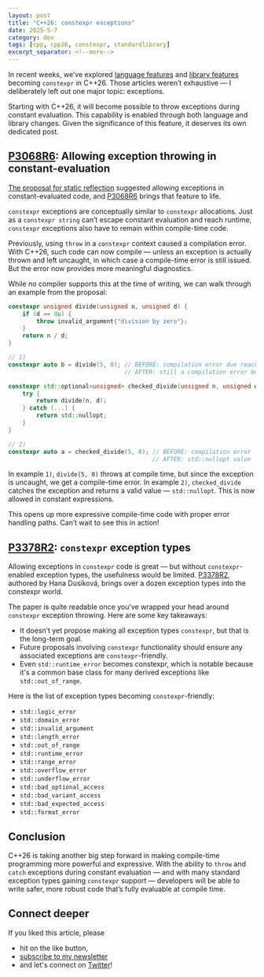 ```yaml
---
layout: post
title: "C++26: constexpr exceptions"
date: 2025-5-7
category: dev
tags: [cpp, cpp26, constexpr, standardlibrary]
excerpt_separator: <!--more-->
---
```

In recent weeks, we’ve explored [language features](https://www.sandordargo.com/blog/2025/04/23/cpp26-constexpr-language-changes) and [library features](https://www.sandordargo.com/blog/2025/04/30/cpp26-constexpr-library-changes) becoming `constexpr` in C++26. Those articles weren’t exhaustive — I deliberately left out one major topic: exceptions.

Starting with C++26, it will become possible to throw exceptions during constant evaluation. This capability is enabled through both language and library changes. Given the significance of this feature, it deserves its own dedicated post.


## [P3068R6](https://www.open-std.org/jtc1/sc22/wg21/docs/papers/2024/p3068r6.html): Allowing exception throwing in constant-evaluation

[The proposal for static reflection](https://www.open-std.org/jtc1/sc22/wg21/docs/papers/2024/p2996r2.html) suggested allowing exceptions in constant-evaluated code, and [P3068R6](https://www.open-std.org/jtc1/sc22/wg21/docs/papers/2024/p3068r6.html) brings that feature to life.

`constexpr` exceptions are conceptually similar to `constexpr` allocations. Just as a `constexpr string` can’t escape constant evaluation and reach runtime, `constexpr` exceptions also have to remain within compile-time code. 

Previously, using `throw` in a `constexpr` context caused a compilation error. With C++26, such code can now compile — unless an exception is actually thrown and left uncaught, in which case a compile-time error is still issued. But the error now provides more meaningful diagnostics.

While no compiler supports this at the time of writing, we can walk through an example from the proposal:

```cpp
constexpr unsigned divide(unsigned n, unsigned d) {
	if (d == 0u) {
		throw invalid_argument{"division by zero"};
	}
	return n / d;
}

// 1)
constexpr auto b = divide(5, 0); // BEFORE: compilation error due reaching a throw expression
								 // AFTER: still a compilation error but due the uncaught exception

constexpr std::optional<unsigned> checked_divide(unsigned n, unsigned d) {
	try {
		return divide(n, d);
	} catch (...) {
		return std::nullopt;
	}
}

// 2)
constexpr auto a = checked_divide(5, 0); // BEFORE: compilation error
									     // AFTER: std::nullopt value
```

In example `1)`, `divide(5, 0)` throws at compile time, but since the exception is uncaught, we get a compile-time error. In example `2)`, `checked_divide` catches the exception and returns a valid value — `std::nullopt`. This is now allowed in constant expressions.

This opens up more expressive compile-time code with proper error handling paths. Can’t wait to see this in action!

## [P3378R2](https://www.open-std.org/jtc1/sc22/wg21/docs/papers/2025/p3378r2.html): `constexpr` exception types

Allowing exceptions in `constexpr` code is great — but without `constexpr`-enabled exception types, the usefulness would be limited. [P3378R2](https://www.open-std.org/jtc1/sc22/wg21/docs/papers/2025/p3378r2.html), authored by Hana Dusíková, brings over a dozen exception types into the constexpr world.

The paper is quite readable once you’ve wrapped your head around `constexpr` exception throwing. Here are some key takeaways:

- It doesn’t yet propose making all exception types `constexpr`, but that is the long-term goal.
- Future proposals involving `constexpr` functionality should ensure any associated exceptions are `constexpr`-friendly.
- Even `std::runtime_error` becomes constexpr, which is notable because it's a common base class for many derived exceptions like `std::out_of_range`.

Here is the list of exception types becoming `constexpr`-friendly:

- `std::logic_error`
- `std::domain_error`
- `std::invalid_argument`
- `std::length_error`
- `std::out_of_range`
- `std::runtime_error`
- `std::range_error`
- `std::overflow_error`
- `std::underflow_error`
- `std::bad_optional_access`
- `std::bad_variant_access`
- `std::bad_expected_access`
- `std::format_error`

## Conclusion

C++26 is taking another big step forward in making compile-time programming more powerful and expressive. With the ability to `throw` and `catch` exceptions during constant evaluation — and with many standard exception types gaining `constexpr` support — developers will be able to write safer, more robust code that’s fully evaluable at compile time.

## Connect deeper

If you liked this article, please 
- hit on the like button,  
- [subscribe to my newsletter](http://eepurl.com/gvcv1j) 
- and let's connect on [Twitter](https://twitter.com/SandorDargo)!  
